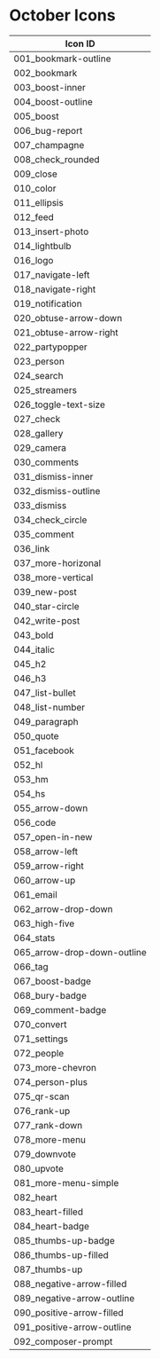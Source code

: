 # October Icons

| Icon ID       |
| ------------- |
|001_bookmark-outline|
|002_bookmark|
|003_boost-inner|
|004_boost-outline|
|005_boost|
|006_bug-report|
|007_champagne|
|008_check_rounded|
|009_close|
|010_color|
|011_ellipsis|
|012_feed|
|013_insert-photo|
|014_lightbulb|
|016_logo|
|017_navigate-left|
|018_navigate-right|
|019_notification|
|020_obtuse-arrow-down|
|021_obtuse-arrow-right|
|022_partypopper|
|023_person|
|024_search|
|025_streamers|
|026_toggle-text-size|
|027_check|
|028_gallery|
|029_camera|
|030_comments|
|031_dismiss-inner|
|032_dismiss-outline|
|033_dismiss|
|034_check_circle|
|035_comment|
|036_link|
|037_more-horizonal|
|038_more-vertical|
|039_new-post|
|040_star-circle|
|042_write-post|
|043_bold|
|044_italic|
|045_h2|
|046_h3|
|047_list-bullet|
|048_list-number|
|049_paragraph|
|050_quote|
|051_facebook|
|052_hl|
|053_hm|
|054_hs|
|055_arrow-down|
|056_code|
|057_open-in-new|
|058_arrow-left|
|059_arrow-right|
|060_arrow-up|
|061_email|
|062_arrow-drop-down|
|063_high-five|
|064_stats|
|065_arrow-drop-down-outline|
|066_tag|
|067_boost-badge|
|068_bury-badge|
|069_comment-badge|
|070_convert|
|071_settings|
|072_people|
|073_more-chevron|
|074_person-plus|
|075_qr-scan|
|076_rank-up|
|077_rank-down|
|078_more-menu|
|079_downvote|
|080_upvote|
|081_more-menu-simple|
|082_heart|
|083_heart-filled|
|084_heart-badge|
|085_thumbs-up-badge|
|086_thumbs-up-filled|
|087_thumbs-up|
|088_negative-arrow-filled|
|089_negative-arrow-outline|
|090_positive-arrow-filled|
|091_positive-arrow-outline|
|092_composer-prompt|

